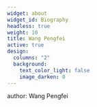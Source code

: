 ```yaml
---
widget: about
widget_id: Biography
headless: true
weight: 10
title: Wang Pengfei
active: true
design:
  columns: "2"
  background:
    text_color_light: false
    image_darken: 0
---
```

author: Wang Pengfei